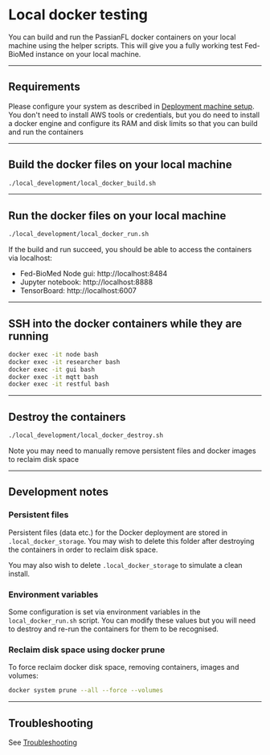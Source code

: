# Local docker testing 

You can build and run the PassianFL docker containers on your local machine using the helper 
scripts. This will give you a fully working test Fed-BioMed instance on your local machine.

---
## Requirements

Please configure your system as described in [Deployment machine setup](deployment-machine-setup.md).
You don't need to install AWS tools or credentials, but you do need to install a docker engine and 
configure its RAM and disk limits so that you can build and run the containers

---

## Build the docker files on your local machine
```bash
./local_development/local_docker_build.sh
```

---

## Run the docker files on your local machine
```bash
./local_development/local_docker_run.sh
```

If the build and run succeed, you should be able to access the containers via localhost:
  - Fed-BioMed Node gui: http://localhost:8484
  - Jupyter notebook: http://localhost:8888
  - TensorBoard: http://localhost:6007

---

## SSH into the docker containers while they are running
```bash
docker exec -it node bash
docker exec -it researcher bash
docker exec -it gui bash
docker exec -it mqtt bash
docker exec -it restful bash
```

---

## Destroy the containers
```bash
./local_development/local_docker_destroy.sh
```

Note you may need to manually remove persistent files and docker images to reclaim disk space 

---

## Development notes

### Persistent files

Persistent files (data etc.) for the Docker deployment are stored in `.local_docker_storage`. You 
may wish to delete this folder after destroying the containers in order to reclaim disk space.

You may also wish to delete `.local_docker_storage` to simulate a clean install. 

### Environment variables

Some configuration is set via environment variables in the `local_docker_run.sh` script. You can
modify these values but you will need to destroy and re-run the containers for them to be recognised.

### Reclaim disk space using docker prune 

To force reclaim docker disk space, removing containers, images and volumes:
```bash
docker system prune --all --force --volumes
```

---
## Troubleshooting

See [Troubleshooting](troubleshooting.md)

